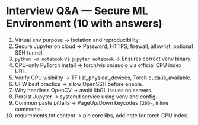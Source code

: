# Interview Q&A — Secure ML Environment (10 with answers)
1) Virtual env purpose → Isolation and reproducibility.
2) Secure Jupyter on cloud → Password, HTTPS, firewall, allowlist, optional SSH tunnel.
3) `python -m notebook` vs `jupyter notebook` → Ensures correct venv binary.
4) CPU-only PyTorch install → torch/vision/audio via official CPU index URL.
5) Verify GPU visibility → TF list_physical_devices, Torch cuda.is_available.
6) UFW best practice → allow OpenSSH before enable.
7) Why headless OpenCV → avoid libGL issues on servers.
8) Persist Jupyter → systemd service using venv and config.
9) Common paste pitfalls → PageUp/Down keycodes `[200~`, inline comments.
10) requirements.txt content → pin core libs, add note for torch CPU index.
